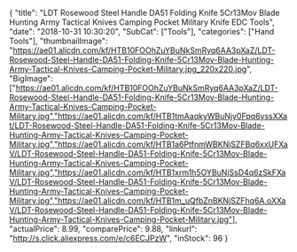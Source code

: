 {
	"title": "LDT Rosewood Steel Handle DA51 Folding Knife 5Cr13Mov Blade Hunting Army Tactical Knives Camping Pocket Military Knife EDC Tools",
	"date": "2018-10-31 10:30:20",
	"SubCat": ["Tools"],
	"categories": ["Hand Tools"],
	"thumbnailImage": "https://ae01.alicdn.com/kf/HTB10FOOhZuYBuNkSmRyq6AA3pXaZ/LDT-Rosewood-Steel-Handle-DA51-Folding-Knife-5Cr13Mov-Blade-Hunting-Army-Tactical-Knives-Camping-Pocket-Military.jpg_220x220.jpg",
	"BigImage": ["https://ae01.alicdn.com/kf/HTB10FOOhZuYBuNkSmRyq6AA3pXaZ/LDT-Rosewood-Steel-Handle-DA51-Folding-Knife-5Cr13Mov-Blade-Hunting-Army-Tactical-Knives-Camping-Pocket-Military.jpg","https://ae01.alicdn.com/kf/HTB1tmAaqkyWBuNjy0Fpq6yssXXat/LDT-Rosewood-Steel-Handle-DA51-Folding-Knife-5Cr13Mov-Blade-Hunting-Army-Tactical-Knives-Camping-Pocket-Military.jpg","https://ae01.alicdn.com/kf/HTB1a6PtfnmWBKNjSZFBq6xxUFXaV/LDT-Rosewood-Steel-Handle-DA51-Folding-Knife-5Cr13Mov-Blade-Hunting-Army-Tactical-Knives-Camping-Pocket-Military.jpg","https://ae01.alicdn.com/kf/HTB1xrm1h5OYBuNjSsD4q6zSkFXaV/LDT-Rosewood-Steel-Handle-DA51-Folding-Knife-5Cr13Mov-Blade-Hunting-Army-Tactical-Knives-Camping-Pocket-Military.jpg","https://ae01.alicdn.com/kf/HTB1m_uQfbZnBKNjSZFhq6A.oXXaV/LDT-Rosewood-Steel-Handle-DA51-Folding-Knife-5Cr13Mov-Blade-Hunting-Army-Tactical-Knives-Camping-Pocket-Military.jpg"],
	"actualPrice": 8.99,
	"comparePrice": 9.88,
	"linkurl": "http://s.click.aliexpress.com/e/c6ECJPzW",
	"inStock": 96
}
